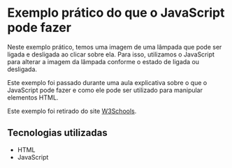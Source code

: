 # Exemplo prático do que o JavaScript pode fazer

Neste exemplo prático, temos uma imagem de uma lâmpada que pode ser ligada e desligada ao clicar sobre ela. Para isso, utilizamos o JavaScript para alterar a imagem da lâmpada conforme o estado de ligada ou desligada.

Este exemplo foi passado durante uma aula explicativa sobre o que o JavaScript pode fazer e como ele pode ser utilizado para manipular elementos HTML.

Este exemplo foi retirado do site [W3Schools](https://www.w3schools.com/js/tryit.asp?filename=tryjs_lightbulb).

## Tecnologias utilizadas

- HTML
- JavaScript